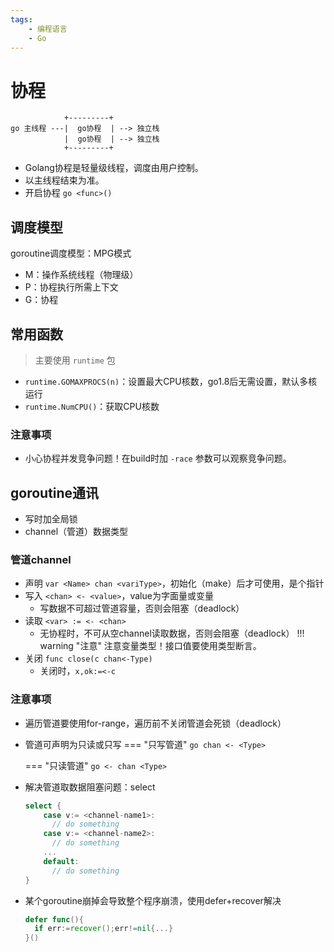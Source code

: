 ```yaml
---
tags:
    - 编程语言
    - Go
---
```


# 协程

```text
            +---------+
go 主线程 ---|  go协程  | --> 独立栈
            |  go协程  | --> 独立栈
            +---------+
```

-   Golang协程是轻量级线程，调度由用户控制。
-   以主线程结束为准。
-   开启协程 `go <func>()`

## 调度模型

goroutine调度模型：MPG模式

-   M：操作系统线程（物理级）
-   P：协程执行所需上下文
-   G：协程

## 常用函数

> 主要使用 `runtime` 包

-   `runtime.GOMAXPROCS(n)`：设置最大CPU核数，go1.8后无需设置，默认多核运行
-   `runtime.NumCPU()`：获取CPU核数

### 注意事项

-   小心协程并发竞争问题！在build时加 `-race` 参数可以观察竞争问题。

## goroutine通讯

-   写时加全局锁
-   channel（管道）数据类型

### 管道channel

-   声明 `var <Name> chan <variType>`，初始化（make）后才可使用，是个指针
-   写入 `<chan> <- <value>`，value为字面量或变量
    -   写数据不可超过管道容量，否则会阻塞（deadlock）
-   读取 `<var> := <- <chan>`
    -   无协程时，不可从空channel读取数据，否则会阻塞（deadlock）
    !!! warning "注意"
    注意变量类型！接口值要使用类型断言。
-   关闭 `func close(c chan<-Type)`
    -   关闭时，`x,ok:=<-c`

### 注意事项

-   遍历管道要使用for-range，遍历前不关闭管道会死锁（deadlock）
-   管道可声明为只读或只写
    === "只写管道"
        ```go
        chan <- <Type>
        ```

    === "只读管道"
        ```go
        <- chan <Type>
        ```
* 解决管道取数据阻塞问题：select
    ```go 
    select {
        case v:= <channel-name1>:
          // do something
        case v:= <channel-name2>:
          // do something
        ...
        default:
          // do something
    }
    ```
-   某个goroutine崩掉会导致整个程序崩溃，使用defer+recover解决
    ```go
    defer func(){
      if err:=recover();err!=nil{...}
    }()
    ```
